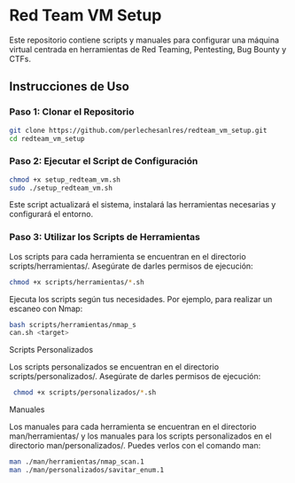 # Red Team VM Setup

Este repositorio contiene scripts y manuales para configurar una máquina virtual centrada en herramientas de Red Teaming, Pentesting, Bug Bounty y CTFs.

## Instrucciones de Uso

### Paso 1: Clonar el Repositorio

```bash
git clone https://github.com/perlechesanlres/redteam_vm_setup.git
cd redteam_vm_setup
```

### Paso 2: Ejecutar el Script de Configuración

```bash
chmod +x setup_redteam_vm.sh
sudo ./setup_redteam_vm.sh
```
Este script actualizará el sistema, instalará las herramientas necesarias y configurará el entorno.

### Paso 3: Utilizar los Scripts de Herramientas

Los scripts para cada herramienta se encuentran en el directorio scripts/herramientas/. Asegúrate de darles permisos de ejecución:

```bash
chmod +x scripts/herramientas/*.sh
```
Ejecuta los scripts según tus necesidades. Por ejemplo, para realizar un escaneo con Nmap:
```bash
bash scripts/herramientas/nmap_s
can.sh <target>
```
Scripts Personalizados

Los scripts personalizados se encuentran en el directorio scripts/personalizados/. Asegúrate de darles permisos de ejecución:
```bash
 chmod +x scripts/personalizados/*.sh
```
Manuales

Los manuales para cada herramienta se encuentran en el directorio man/herramientas/ y los manuales para los scripts personalizados en el directorio man/personalizados/. Puedes verlos con el comando man:
```bash
man ./man/herramientas/nmap_scan.1
man ./man/personalizados/savitar_enum.1
```



